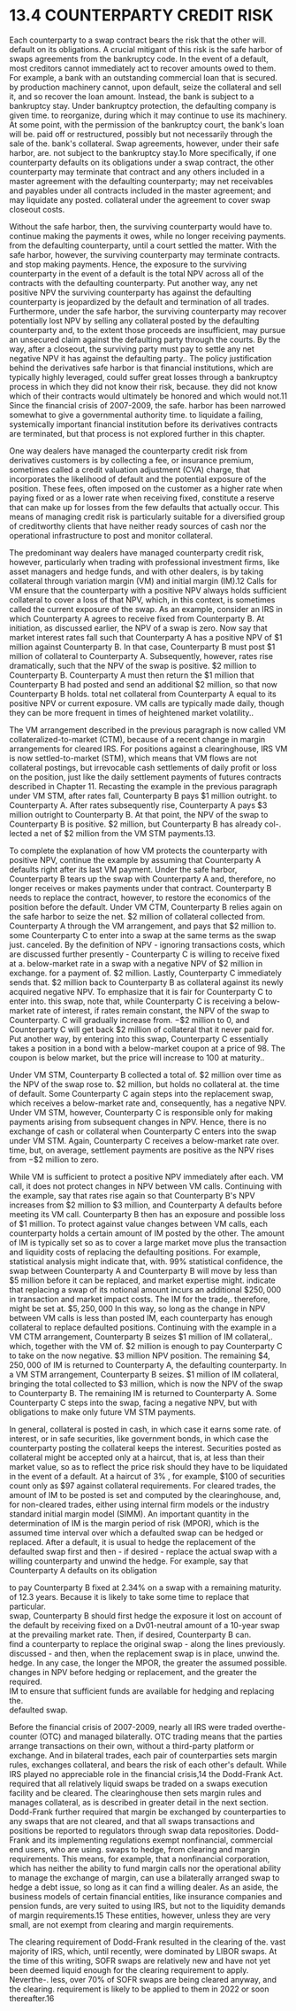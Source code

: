 # 13.4 COUNTERPARTY CREDIT RISK  

Each counterparty to a swap contract bears the risk that the other will. default on its obligations. A crucial mitigant of this risk is the safe harbor of swaps agreements from the bankruptcy code. In the event of a default, most creditors cannot immediately act to recover amounts owed to them. For example, a bank with an outstanding commercial loan that is secured. by production machinery cannot, upon default, seize the collateral and sell it, and so recover the loan amount. Instead, the bank is subject to a bankruptcy stay. Under bankruptcy protection, the defaulting company is given time. to reorganize, during which it may continue to use its machinery. At some point, with the permission of the bankruptcy court, the bank's loan will be. paid off or restructured, possibly but not necessarily through the sale of the. bank's collateral. Swap agreements, however, under their safe harbor, are. not subject to the bankruptcy stay.1o More specifically, if one counterparty defaults on its obligations under a swap contract, the other counterparty may terminate that contract and any others included in a master agreement with the defaulting counterparty; may net receivables and payables under all contracts included in the master agreement; and may liquidate any posted. collateral under the agreement to cover swap closeout costs.  

Without the safe harbor, then, the surviving counterparty would have to. continue making the payments it owes, while no longer receiving payments. from the defaulting counterparty, until a court settled the matter. With the safe harbor, however, the surviving counterparty may terminate contracts. and stop making payments. Hence, the exposure to the surviving counterparty in the event of a default is the total NPV across all of the contracts with the defaulting counterparty. Put another way, any net positive NPV the surviving counterparty has against the defaulting counterparty is jeopardized by the default and termination of all trades. Furthermore, under the safe harbor, the surviving counterparty may recover potentially lost NPV by selling any collateral posted by the defaulting counterparty and, to the extent those proceeds are insufficient, may pursue an unsecured claim against the defaulting party through the courts. By the way, after a closeout, the surviving party must pay to settle any net negative NPV it has against the defaulting party.. The policy justification behind the derivatives safe harbor is that financial institutions, which are typically highly leveraged, could suffer great losses through a bankruptcy process in which they did not know their risk, because. they did not know which of their contracts would ultimately be honored and which would not.11 Since the financial crisis of 2007-2009, the safe. harbor has been narrowed somewhat to give a governmental authority time. to liquidate a failing, systemically important financial institution before its derivatives contracts are terminated, but that process is not explored further in this chapter.  

One way dealers have managed the counterparty credit risk from derivatives customers is by collecting a fee, or insurance premium, sometimes called a credit valuation adjustment (CVA) charge, that incorporates the likelihood of default and the potential exposure of the position. These fees, often imposed on the customer as a higher rate when paying fixed or as a lower rate when receiving fixed, constitute a reserve that can make up for losses from the few defaults that actually occur. This means of managing credit risk is particularly suitable for a diversified group of creditworthy clients that have neither ready sources of cash nor the operational infrastructure to post and monitor collateral.  

The predominant way dealers have managed counterparty credit risk, however, particularly when trading with professional investment firms, like asset managers and hedge funds, and with other dealers, is by taking collateral through variation margin (VM) and initial margin (IM).12 Calls for VM ensure that the counterparty with a positive NPV always holds sufficient collateral to cover a loss of that NPV, which, in this context, is sometimes called the current exposure of the swap. As an example, consider an IRS in which Counterparty A agrees to receive fixed from Counterparty B. At initiation, as discussed earlier, the NPV of a swap is zero. Now say that market interest rates fall such that Counterparty A has a positive NPV of $\$1$ million against Counterparty B. In that case, Counterparty B must post $\$1$ million of collateral to Counterparty A. Subsequently, however, rates rise dramatically, such that the NPV of the swap is positive. $\$2$ million to Counterparty B. Counterparty A must then return the $\$1$ million that Counterparty B had posted and send an additional $\$2$ million, so that now Counterparty B holds. total net collateral from Counterparty A equal to its positive NPV or current exposure. VM calls are typically made daily, though they can be more frequent in times of heightened market volatility..  

The VM arrangement described in the previous paragraph is now called VM collateralized-to-market (CTM), because of a recent change in margin arrangements for cleared IRS. For positions against a clearinghouse, IRS VM is now settled-to-market (STM), which means that VM flows are not collateral postings, but irrevocable cash settlements of daily profit or loss on the position, just like the daily settlement payments of futures contracts described in Chapter 11. Recasting the example in the previous paragraph under VM STM, after rates fall, Counterparty B pays $\$1$ million outright. to Counterparty A. After rates subsequently rise, Counterparty A pays $\$3$ million outright to Counterparty B. At that point, the NPV of the swap to Counterparty B is positive. $\$2$ million, but Counterparty B has already col-. lected a net of $\$2$ million from the VM STM payments.13.  

To complete the explanation of how VM protects the counterparty with positive NPV, continue the example by assuming that Counterparty A defaults right after its last VM payment. Under the safe harbor, Counterparty B tears up the swap with Counterparty A and, therefore, no longer receives or makes payments under that contract. Counterparty B needs to replace the contract, however, to restore the economics of the position before the default. Under VM CTM, Counterparty B relies again on the safe harbor to seize the net. $\$2$ million of collateral collected from. Counterparty A through the VM arrangement, and pays that $\$2$ million to. some Counterparty C to enter into a swap at the same terms as the swap just. canceled. By the definition of NPV - ignoring transactions costs, which are discussed further presently - Counterparty C is willing to receive fixed at a. below-market rate in a swap with a negative NPV of $\$2$ million in exchange. for a payment of. $\$2$ million. Lastly, Counterparty C immediately sends that. $\$2$ million back to Counterparty B as collateral against its newly acquired negative NPV. To emphasize that it is fair for Counterparty C to enter into. this swap, note that, while Counterparty C is receiving a below-market rate of interest, if rates remain constant, the NPV of the swap to Counterparty. C will gradually increase from. $-\$2$ million to 0, and Counterparty C will get back $\$2$ million of collateral that it never paid for. Put another way, by entering into this swap, Counterparty C essentially takes a position in a bond with a below-market coupon at a price of 98. The coupon is below market, but the price will increase to 100 at maturity..  

Under VM STM, Counterparty B collected a total of. $\$2$ million over time as the NPV of the swap rose to. $\$2$ million, but holds no collateral at. the time of default. Some Counterparty C again steps into the replacement swap, which receives a below-market rate and, consequently, has a negative NPV. Under VM STM, however, Counterparty C is responsible only for making payments arising from subsequent changes in NPV. Hence, there is no exchange of cash or collateral when Counterparty C enters into the swap under VM STM. Again, Counterparty C receives a below-market rate over. time, but, on average, settlement payments are positive as the NPV rises from $-\$2$ million to zero.  

While VM is sufficient to protect a positive NPV immediately after each. VM call, it does not protect changes in NPV between VM calls. Continuing with the example, say that rates rise again so that Counterparty B's NPV increases from $\$2$ million to $\$3$ million, and Counterparty A defaults before meeting its VM call. Counterparty B then has an exposure and possible loss of $\$1$ million. To protect against value changes between VM calls, each counterparty holds a certain amount of IM posted by the other. The amount of IM is typically set so as to cover a large market move plus the transaction and liquidity costs of replacing the defaulting positions. For example, statistical analysis might indicate that, with. $99\%$ statistical confidence, the swap between Counterparty A and Counterparty B will move by less than $\$5$ million before it can be replaced, and market expertise might. indicate that replacing a swap of its notional amount incurs an additional $\$250,000$ in transaction and market impact costs. The IM for the trade,. therefore, might be set at. $\$5,250,000$ In this way, so long as the change in NPV between VM calls is less than posted IM, each counterparty has enough collateral to replace defaulted positions. Continuing with the example in a VM CTM arrangement, Counterparty B seizes $\$1$ million of IM collateral,. which, together with the VM of. $\$2$ million is enough to pay Counterparty $\mathrm{C}$ to take on the now negative. $\$3$ million NPV position. The remaining $\$4,250,000$ of IM is returned to Counterparty A, the defaulting counterparty. In a VM STM arrangement, Counterparty B seizes. $\$1$ million of IM collateral, bringing the total collected to $\$3$ million, which is now the NPV of the swap to Counterparty B. The remaining IM is returned to Counterparty A. Some Counterparty C steps into the swap, facing a negative NPV, but with obligations to make only future VM STM payments.  

In general, collateral is posted in cash, in which case it earns some rate. of interest, or in safe securities, like government bonds, in which case the counterparty posting the collateral keeps the interest. Securities posted as collateral might be accepted only at a haircut, that is, at less than their market value, so as to reflect the price risk should they have to be liquidated in the event of a default. At a haircut of $3\%$ , for example, $\$100$ of securities count only as $\$97$ against collateral requirements. For cleared trades, the amount of IM to be posted is set and computed by the clearinghouse, and, for non-cleared trades, either using internal firm models or the industry standard initial margin model (SIMM). An important quantity in the determination of IM is the margin period of risk (MPOR), which is the assumed time interval over which a defaulted swap can be hedged or replaced. After a default, it is usual to hedge the replacement of the defaulted swap first and then - if desired - replace the actual swap with a willing counterparty and unwind the hedge. For example, say that Counterparty A defaults on its obligation  

to pay Counterparty B fixed at $2.34\%$ on a swap with a remaining maturity.   
of 12.3 years. Because it is likely to take some time to replace that particular.   
swap, Counterparty B should first hedge the exposure it lost on account of the default by receiving fixed on a Dv01-neutral amount of a 10-year swap at the prevailing market rate. Then, if desired, Counterparty B can.   
find a counterparty to replace the original swap - along the lines previously.   
discussed - and then, when the replacement swap is in place, unwind the.   
hedge. In any case, the longer the MPOR, the greater the assumed possible.   
changes in NPV before hedging or replacement, and the greater the required.   
IM to ensure that sufficient funds are available for hedging and replacing the.   
defaulted swap.  

Before the financial crisis of 2007-2009, nearly all IRS were traded overthe-counter (OTC) and managed bilaterally. OTC trading means that the parties arrange transactions on their own, without a third-party platform or exchange. And in bilateral trades, each pair of counterparties sets margin rules, exchanges collateral, and bears the risk of each other's default. While IRS played no appreciable role in the financial crisis,14 the Dodd-Frank Act. required that all relatively liquid swaps be traded on a swaps execution facility and be cleared. The clearinghouse then sets margin rules and manages collateral, as is described in greater detail in the next section. Dodd-Frank further required that margin be exchanged by counterparties to any swaps that are not cleared, and that all swaps transactions and positions be reported to regulators through swap data repositories. Dodd-Frank and its implementing regulations exempt nonfinancial, commercial end users, who are using. swaps to hedge, from clearing and margin requirements. This means, for example, that a nonfinancial corporation, which has neither the ability to fund margin calls nor the operational ability to manage the exchange of margin, can use a bilaterally arranged swap to hedge a debt issue, so long as it can find a willing dealer. As an aside, the business models of certain financial entities, like insurance companies and pension funds, are very suited to using IRS, but not to the liquidity demands of margin requirements.15 These entities, however, unless they are very small, are not exempt from clearing and margin requirements.  

The clearing requirement of Dodd-Frank resulted in the clearing of the. vast majority of IRS, which, until recently, were dominated by LIBOR swaps. At the time of this writing, SOFR swaps are relatively new and have not yet been deemed liquid enough for the clearing requirement to apply. Neverthe-. less, over $70\%$ of SOFR swaps are being cleared anyway, and the clearing. requirement is likely to be applied to them in 2022 or soon thereafter.16  
